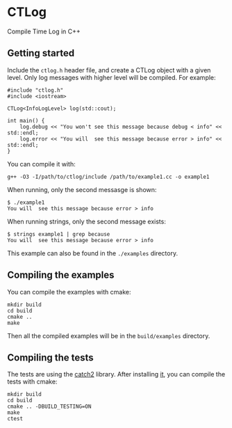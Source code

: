 # CTLog
Compile Time Log in C++


## Getting started
Include the `ctlog.h` header file, and create a CTLog object with a given level.
Only log messages with higher level will be compiled.
For example:
```
#include "ctlog.h"
#include <iostream>

CTLog<InfoLogLevel> log(std::cout);

int main() {
	log.debug << "You won't see this message because debug < info" << std::endl;
	log.error << "You will  see this message because error > info" << std::endl;
}
```

You can compile it with:
```
g++ -O3 -I/path/to/ctlog/include /path/to/example1.cc -o example1
```

When running, only the second messasge is shown:
```
$ ./example1
You will  see this message because error > info
```

When running strings, only the second message exists:
```
$ strings example1 | grep because
You will  see this message because error > info
```
This example can also be found in the `./examples` directory.


## Compiling the examples
You can compile the examples with cmake:
```
mkdir build
cd build
cmake ..
make
```
Then all the compiled examples will be in the `build/examples` directory.

## Compiling the tests
The tests are using the [catch2](https://github.com/catchorg/Catch2) library. After installing [it](https://github.com/catchorg/Catch2/blob/master/docs/cmake-integration.md#installing-catch2-from-git-repository), you can compile the tests with cmake:
```
mkdir build
cd build
cmake .. -DBUILD_TESTING=ON
make
ctest
```
